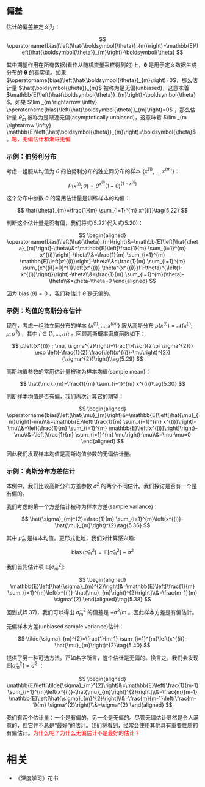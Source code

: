 

## 偏差

估计的偏差被定义为：

$$
\operatorname{bias}\left(\hat{\boldsymbol{\theta}}_{m}\right)=\mathbb{E}\left(\hat{\boldsymbol{\theta}}_{m}\right)-\boldsymbol{\theta}
$$

其中期望作用在所有数据(看作从随机变量采样得到的)上，$\boldsymbol{\theta}$ 是用于定义数据生成分布的 $\boldsymbol{\theta}$ 的真实值。如果 $\operatorname{bias}\left(\hat{\boldsymbol{\theta}}_{m}\right)=0$，那么估计量 $\hat{\boldsymbol{\theta}}_{m}$ 被称为是无偏(unbiased)，这意味着 $\mathbb{E}\left(\hat{\boldsymbol{\theta}}_{m}\right)=\boldsymbol{\theta}$。如果 $\lim _{m \rightarrow \infty} \operatorname{bias}\left(\hat{\boldsymbol{\theta}}_{m}\right)=0$ ，那么估计量 $\hat{\theta}_{m}$ 被称为是渐近无偏(asymptotically unbiased)，这意味着 $\lim _{m \rightarrow \infty} \mathbb{E}\left(\hat{\boldsymbol{\theta}}_{m}\right)=\boldsymbol{\theta}$。<span style="color:red;">嗯，无偏估计和渐进无偏</span>


### 示例：伯努利分布

考虑一组服从均值为 $\theta$ 的伯努利分布的独立同分布的样本 $\left\{x^{(1)}, \ldots, x^{(m)}\right\}$：

$$
P\left(x^{(i)} ; \theta\right)=\theta^{x^{(i)}}(1-\theta)^{\left(1-x^{(i)}\right)}\tag{5.21}
$$


这个分布中参数 $\theta$ 的常用估计量是训练样本的均值：

$$
\hat{\theta}_{m}=\frac{1}{m} \sum_{i=1}^{m} x^{(i)}\tag{5.22}
$$

判断这个估计量是否有偏，我们将式(5.22)代入式(5.20)：



$$
\begin{aligned}
\operatorname{bias}\left(\hat{\theta}_{m}\right)&=\mathbb{E}\left[\hat{\theta}_{m}\right]-\theta\\&=\mathbb{E}\left[\frac{1}{m} \sum_{i=1}^{m} x^{(i)}\right]-\theta\\&=\frac{1}{m} \sum_{i=1}^{m} \mathbb{E}\left[x^{(i)}\right]-\theta\\&=\frac{1}{m} \sum_{i=1}^{m} \sum_{x^{(i)}=0}^{1}\left(x^{(i)} \theta^{x^{(i)}}(1-\theta)^{\left(1-x^{(i)}\right)}\right)-\theta\\&=\frac{1}{m} \sum_{i=1}^{m}(\theta)-\theta\\&=\theta-\theta=0
\end{aligned}
$$


因为 $\operatorname{bias}(\hat{\theta})=0$ ，我们称估计 $\hat{\theta}$ 是无偏的。

### 示例：均值的高斯分布估计

现在，考虑一组独立同分布的样本 $\left\{x^{(1)}, \ldots, x^{(m)}\right\}$ 服从高斯分布 $p\left(x^{(i)}\right)=\mathcal{N}\left(x^{(i)} ; \mu, \sigma^{2}\right)$ ，其中 $i \in\{1, \ldots, m\}$ 。回顾高斯概率密度函数如下：

$$
p\left(x^{(i)} ; \mu, \sigma^{2}\right)=\frac{1}{\sqrt{2 \pi \sigma^{2}}} \exp \left(-\frac{1}{2} \frac{\left(x^{(i)}-\mu\right)^{2}}{\sigma^{2}}\right)\tag{5.29}
$$



高斯均值参数的常用估计量被称为样本均值(sample mean)：

$$
\hat{\mu}_{m}=\frac{1}{m} \sum_{i=1}^{m} x^{(i)}\tag{5.30}
$$



判断样本均值是否有偏，我们再次计算它的期望：

$$
\begin{aligned}
\operatorname{bias}\left(\hat{\mu}_{m}\right)&=\mathbb{E}\left[\hat{\mu}_{m}\right]-\mu\\&=\mathbb{E}\left[\frac{1}{m} \sum_{i=1}^{m} x^{(i)}\right]-\mu\\&=\left(\frac{1}{m} \sum_{i=1}^{m} \mathbb{E}\left[x^{(i)}\right]\right)-\mu\\&=\left(\frac{1}{m} \sum_{i=1}^{m} \mu\right)-\mu\\&=\mu-\mu=0
\end{aligned}
$$


因此我们发现样本均值是高斯均值参数的无偏估计量。

### 示例：高斯分布方差估计

本例中，我们比较高斯分布方差参数 $\sigma^{2}$ 的两个不同估计。我们探讨是否有一个是有偏的。

我们考虑的第一个方差估计被称为样本方差(sample variance)：

$$
\hat{\sigma}_{m}^{2}=\frac{1}{m} \sum_{i=1}^{m}\left(x^{(i)}-\hat{\mu}_{m}\right)^{2}\tag{5.36}
$$

其中 $\hat{\mu}_{m}$ 是样本均值。更形式化地，我们对计算感兴趣:

$$
\operatorname{bias}\left(\hat{\sigma}_{m}^{2}\right)=\mathbb{E}\left[\hat{\sigma}_{m}^{2}\right]-\sigma^{2}\tag{5.37}
$$

我们首先估计项 $\mathbb{E}\left[\hat{\sigma}_{m}^{2}\right]$:

$$
\begin{aligned}
\mathbb{E}\left[\hat{\sigma}_{m}^{2}\right]&=\mathbb{E}\left[\frac{1}{m} \sum_{i=1}^{m}\left(x^{(i)}-\hat{\mu}_{m}\right)^{2}\right]\\&=\frac{m-1}{m} \sigma^{2}
\end{aligned}\tag{5.38}
$$



回到式(5.37)，我们可以得出 $\hat{\sigma}_{m}^{2}$ 的偏差是 $-\sigma^{2} / m$ 。因此样本方差是有偏估计。

无偏样本方差(unbiased sample variance)估计：

$$
\tilde{\sigma}_{m}^{2}=\frac{1}{m-1} \sum_{i=1}^{m}\left(x^{(i)}-\hat{\mu}_{m}\right)^{2}\tag{5.40}
$$

提供了另一种可选方法。正如名字所言，这个估计是无偏的。换言之，我们会发现 $\mathbb{E}\left[\tilde{\sigma}_{m}^{2}\right]=\sigma^{2}$ ：


$$
\begin{aligned}
\mathbb{E}\left[\tilde{\sigma}_{m}^{2}\right]&=\mathbb{E}\left[\frac{1}{m-1} \sum_{i=1}^{m}\left(x^{(i)}-\hat{\mu}_{m}\right)^{2}\right]\\&=\frac{m}{m-1} \mathbb{E}\left[\hat{\sigma}_{m}^{2}\right]\\&=\frac{m}{m-1}\left(\frac{m-1}{m} \sigma^{2}\right)\\&=\sigma^{2}
\end{aligned}
$$

我们有两个估计量：一个是有偏的，另一个是无偏的。尽管无偏估计显然是令人满意的，但它并不总是“最好”的估计。我们将看到，经常会使用其他具有重要性质的有偏估计。<span style="color:red;">为什么呢？为什么无偏估计不是最好的估计？</span>



# 相关

- 《深度学习》花书
